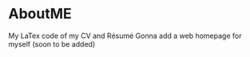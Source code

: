 # AboutME
My LaTex code of my CV and Résumé
Gonna add a web homepage for myself (soon to be added) 
